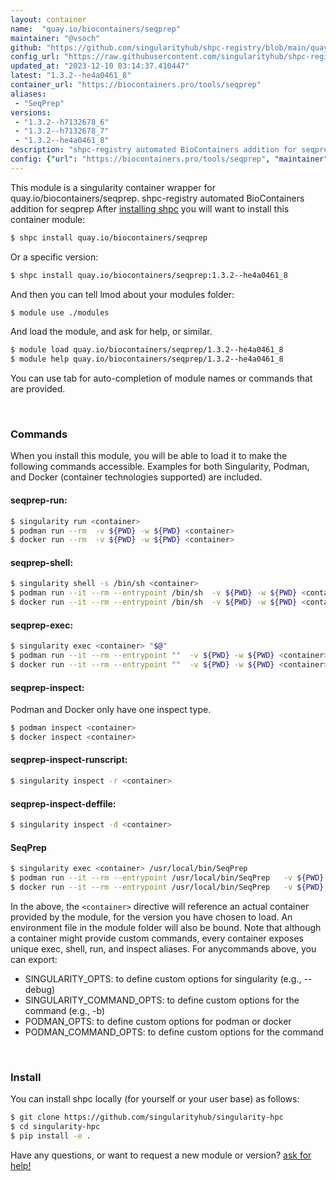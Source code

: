 ```yaml
---
layout: container
name:  "quay.io/biocontainers/seqprep"
maintainer: "@vsoch"
github: "https://github.com/singularityhub/shpc-registry/blob/main/quay.io/biocontainers/seqprep/container.yaml"
config_url: "https://raw.githubusercontent.com/singularityhub/shpc-registry/main/quay.io/biocontainers/seqprep/container.yaml"
updated_at: "2023-12-10 03:14:37.410447"
latest: "1.3.2--he4a0461_8"
container_url: "https://biocontainers.pro/tools/seqprep"
aliases:
 - "SeqPrep"
versions:
 - "1.3.2--h7132678_6"
 - "1.3.2--h7132678_7"
 - "1.3.2--he4a0461_8"
description: "shpc-registry automated BioContainers addition for seqprep"
config: {"url": "https://biocontainers.pro/tools/seqprep", "maintainer": "@vsoch", "description": "shpc-registry automated BioContainers addition for seqprep", "latest": {"1.3.2--he4a0461_8": "sha256:b068a390b4488d8b5a698496948f6dba22440558c1722018874e68a9afea69f3"}, "tags": {"1.3.2--h7132678_6": "sha256:621b50d9033079d3bbce7713649c5ab86cbe84e4be6ac6b6dddeabbcc8efb600", "1.3.2--h7132678_7": "sha256:a76cffac092cabd5c05fef0c2b94e85617b024596990aa569f8e507b228e538e", "1.3.2--he4a0461_8": "sha256:b068a390b4488d8b5a698496948f6dba22440558c1722018874e68a9afea69f3"}, "docker": "quay.io/biocontainers/seqprep", "aliases": {"SeqPrep": "/usr/local/bin/SeqPrep"}}
---
```


This module is a singularity container wrapper for quay.io/biocontainers/seqprep.
shpc-registry automated BioContainers addition for seqprep
After [installing shpc](#install) you will want to install this container module:


```bash
$ shpc install quay.io/biocontainers/seqprep
```

Or a specific version:

```bash
$ shpc install quay.io/biocontainers/seqprep:1.3.2--he4a0461_8
```

And then you can tell lmod about your modules folder:

```bash
$ module use ./modules
```

And load the module, and ask for help, or similar.

```bash
$ module load quay.io/biocontainers/seqprep/1.3.2--he4a0461_8
$ module help quay.io/biocontainers/seqprep/1.3.2--he4a0461_8
```

You can use tab for auto-completion of module names or commands that are provided.

<br>

### Commands

When you install this module, you will be able to load it to make the following commands accessible.
Examples for both Singularity, Podman, and Docker (container technologies supported) are included.

#### seqprep-run:

```bash
$ singularity run <container>
$ podman run --rm  -v ${PWD} -w ${PWD} <container>
$ docker run --rm  -v ${PWD} -w ${PWD} <container>
```

#### seqprep-shell:

```bash
$ singularity shell -s /bin/sh <container>
$ podman run --it --rm --entrypoint /bin/sh  -v ${PWD} -w ${PWD} <container>
$ docker run --it --rm --entrypoint /bin/sh  -v ${PWD} -w ${PWD} <container>
```

#### seqprep-exec:

```bash
$ singularity exec <container> "$@"
$ podman run --it --rm --entrypoint ""  -v ${PWD} -w ${PWD} <container> "$@"
$ docker run --it --rm --entrypoint ""  -v ${PWD} -w ${PWD} <container> "$@"
```

#### seqprep-inspect:

Podman and Docker only have one inspect type.

```bash
$ podman inspect <container>
$ docker inspect <container>
```

#### seqprep-inspect-runscript:

```bash
$ singularity inspect -r <container>
```

#### seqprep-inspect-deffile:

```bash
$ singularity inspect -d <container>
```


#### SeqPrep

```bash
$ singularity exec <container> /usr/local/bin/SeqPrep
$ podman run --it --rm --entrypoint /usr/local/bin/SeqPrep   -v ${PWD} -w ${PWD} <container> -c " $@"
$ docker run --it --rm --entrypoint /usr/local/bin/SeqPrep   -v ${PWD} -w ${PWD} <container> -c " $@"
```



In the above, the `<container>` directive will reference an actual container provided
by the module, for the version you have chosen to load. An environment file in the
module folder will also be bound. Note that although a container
might provide custom commands, every container exposes unique exec, shell, run, and
inspect aliases. For anycommands above, you can export:

 - SINGULARITY_OPTS: to define custom options for singularity (e.g., --debug)
 - SINGULARITY_COMMAND_OPTS: to define custom options for the command (e.g., -b)
 - PODMAN_OPTS: to define custom options for podman or docker
 - PODMAN_COMMAND_OPTS: to define custom options for the command

<br>

### Install

You can install shpc locally (for yourself or your user base) as follows:

```bash
$ git clone https://github.com/singularityhub/singularity-hpc
$ cd singularity-hpc
$ pip install -e .
```

Have any questions, or want to request a new module or version? [ask for help!](https://github.com/singularityhub/singularity-hpc/issues)